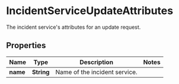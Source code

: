 # IncidentServiceUpdateAttributes

The incident service's attributes for an update request.

## Properties

| Name     | Type       | Description                   | Notes |
| -------- | ---------- | ----------------------------- | ----- |
| **name** | **String** | Name of the incident service. |
